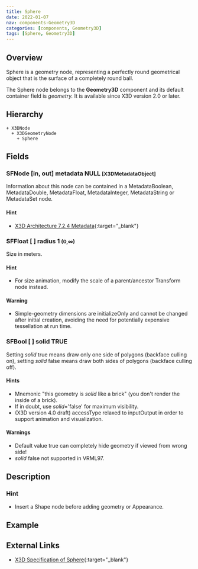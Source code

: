 ```yaml
---
title: Sphere
date: 2022-01-07
nav: components-Geometry3D
categories: [components, Geometry3D]
tags: [Sphere, Geometry3D]
---
```

<style>
.post h3 {
  word-spacing: 0.2em;
}
</style>

## Overview

Sphere is a geometry node, representing a perfectly round geometrical object that is the surface of a completely round ball.

The Sphere node belongs to the **Geometry3D** component and its default container field is *geometry.* It is available since X3D version 2.0 or later.

## Hierarchy

```
+ X3DNode
  + X3DGeometryNode
    + Sphere
```

## Fields

### SFNode [in, out] **metadata** NULL <small>[X3DMetadataObject]</small>

Information about this node can be contained in a MetadataBoolean, MetadataDouble, MetadataFloat, MetadataInteger, MetadataString or MetadataSet node.

#### Hint

- [X3D Architecture 7.2.4 Metadata](https://www.web3d.org/specifications/X3Dv4Draft/ISO-IEC19775-1v4-CD1/Part01/components/core.html#Metadata){:target="_blank"}

### SFFloat [ ] **radius** 1 <small>(0,∞)</small>

Size in meters.

#### Hint

- For size animation, modify the scale of a parent/ancestor Transform node instead.

#### Warning

- Simple-geometry dimensions are initializeOnly and cannot be changed after initial creation, avoiding the need for potentially expensive tessellation at run time.

### SFBool [ ] **solid** TRUE

Setting *solid* true means draw only one side of polygons (backface culling on), setting *solid* false means draw both sides of polygons (backface culling off).

#### Hints

- Mnemonic "this geometry is *solid* like a brick" (you don't render the inside of a brick).
- If in doubt, use *solid*='false' for maximum visibility.
- (X3D version 4.0 draft) accessType relaxed to inputOutput in order to support animation and visualization.

#### Warnings

- Default value true can completely hide geometry if viewed from wrong side!
- *solid* false not supported in VRML97.

## Description

### Hint

- Insert a Shape node before adding geometry or Appearance.

## Example

<x3d-canvas src="https://create3000.github.io/media/examples/Geometry3D/Sphere/Sphere.x3d" update="auto"></x3d-canvas>

## External Links

- [X3D Specification of Sphere](https://www.web3d.org/documents/specifications/19775-1/V4.0/Part01/components/geometry3D.html#Sphere){:target="_blank"}
